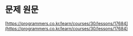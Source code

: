 # 문제 원문

[https://programmers.co.kr/learn/courses/30/lessons/17684](https://programmers.co.kr/learn/courses/30/lessons/17684)
